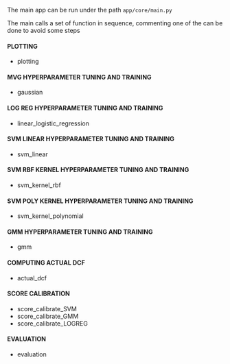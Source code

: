 The main app can be run under the path `app/core/main.py`

The main calls a set of function in sequence, commenting one
of the can be done to avoid some steps

#### PLOTTING
* plotting

#### MVG HYPERPARAMETER TUNING AND TRAINING
* gaussian

#### LOG REG HYPERPARAMETER TUNING AND TRAINING
* linear_logistic_regression

#### SVM LINEAR HYPERPARAMETER TUNING AND TRAINING
* svm_linear

#### SVM RBF KERNEL HYPERPARAMETER TUNING AND TRAINING
* svm_kernel_rbf

#### SVM POLY KERNEL HYPERPARAMETER TUNING AND TRAINING
* svm_kernel_polynomial

#### GMM HYPERPARAMETER TUNING AND TRAINING
* gmm

#### COMPUTING ACTUAL DCF
* actual_dcf

#### SCORE CALIBRATION
* score_calibrate_SVM
* score_calibrate_GMM
* score_calibrate_LOGREG

#### EVALUATION
* evaluation
